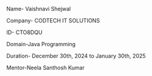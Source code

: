 Name- Vaishnavi Shejwal

Company- CODTECH IT SOLUTIONS

ID- CTO8DQU

Domain-Java Programming

Duration- December 30th, 2024 to January 30th, 2025

Mentor-Neela Santhosh Kumar
